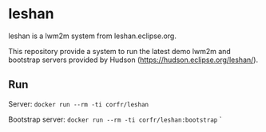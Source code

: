 leshan
======

leshan is a lwm2m system from leshan.eclipse.org.

This repository provide a system to run the latest demo lwm2m and bootstrap servers provided by Hudson (https://hudson.eclipse.org/leshan/).

Run
---

Server:
``
docker run --rm -ti corfr/leshan
``

Bootstrap server:
``
docker run --rm -ti corfr/leshan:bootstrap
``
`
